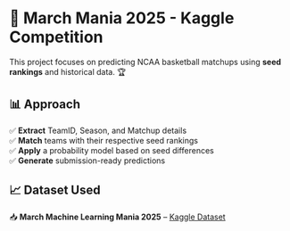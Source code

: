 # 🏀 March Mania 2025 - Kaggle Competition

This project focuses on predicting NCAA basketball matchups using **seed rankings** and historical data. 🏆  



## 📊 Approach  
✅ **Extract** TeamID, Season, and Matchup details  
✅ **Match** teams with their respective seed rankings  
✅ **Apply** a probability model based on seed differences  
✅ **Generate** submission-ready predictions  

## 📈 Dataset Used  
📥 **March Machine Learning Mania 2025** – [Kaggle Dataset](https://www.kaggle.com/competitions/march-machine-learning-mania-2025/data)  




